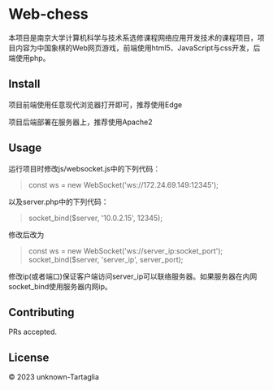 # Web-chess

本项目是南京大学计算机科学与技术系选修课程网络应用开发技术的课程项目，项目内容为中国象棋的Web网页游戏，前端使用html5、JavaScript与css开发，后端使用php。

## Install

项目前端使用任意现代浏览器打开即可，推荐使用Edge

项目后端部署在服务器上，推荐使用Apache2

## Usage

运行项目时修改js/websocket.js中的下列代码：
>const ws = new WebSocket('ws://172.24.69.149:12345');

以及server.php中的下列代码：
>socket_bind($server, '10.0.2.15', 12345);

修改后改为
>const ws = new WebSocket('ws://server_ip:socket_port');
>socket_bind($server, 'server_ip', server_port);

修改ip(或者端口)保证客户端访问server_ip可以联络服务器。如果服务器在内网socket_bind使用服务器内网ip。

## Contributing

PRs accepted.

## License

© 2023 unknown-Tartaglia
